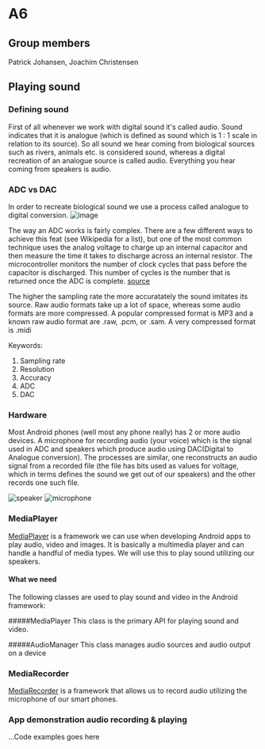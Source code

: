 # A6
## Group members
Patrick Johansen, Joachim Christensen
## Playing sound

### Defining sound
First of all whenever we work with digital sound it's called audio. Sound indicates that it is analogue (which is defined as sound which is 1 : 1 scale in relation to its source). So all sound we hear coming from biological sources such as rivers, animals etc. is considered sound, whereas a digital recreation of an analogue source is called audio. Everything you hear coming from speakers is audio.

### ADC vs DAC
In order to recreate biological sound we use a process called analogue to digital conversion. 
![image](http://support.azimadli.com/vibman/_AIntroduction%20to%20Machine%20Vibration-52.png)

The way an ADC works is fairly complex. There are a few different ways to achieve this feat (see Wikipedia for a list), but one of the most common technique uses the analog voltage to charge up an internal capacitor and then measure the time it takes to discharge across an internal resistor. The microcontroller monitors the number of clock cycles that pass before the capacitor is discharged. This number of cycles is the number that is returned once the ADC is complete.
[source](https://learn.sparkfun.com/tutorials/analog-to-digital-conversion)

The higher the sampling rate the more accuratately the sound imitates its source. Raw audio formats take up a lot of space, whereas some audio formats are more compressed. A popular compressed format is MP3 and a known raw audio format are .raw, .pcm, or .sam. A very compressed format is .midi

Keywords:
1. Sampling rate
2. Resolution
3. Accuracy
4. ADC
5. DAC

### Hardware
Most Android phones (well most any phone really) has 2 or more audio devices. A microphone for recording audio (your voice) which is the signal used in ADC and speakers which produce audio using DAC(Digital to Analogue conversion). The processes are similar, one reconstructs an audio signal from a recorded file (the file has bits used as values for voltage, which in terms defines the sound we get out of our speakers) and the other records one such file. 

![speaker](https://images.duckduckgo.com/iu/?u=http%3A%2F%2Fwww.carmako.nl%2Fmedia%2Fcarmako%2Fcache%2F20%2F1d%2F201dd99b29e7ae8e4dc9fdadc3ad2bbd.jpg&f=1) 
![microphone](https://images.duckduckgo.com/iu/?u=http%3A%2F%2Fwww.myboyfriendgifts.com%2Fwp-content%2Fuploads%2F2015%2F01%2FIK-Multimedia-iRig-Mic-Cast-podcasting-mic-for-smartphones-and-tablets-0-1.jpg&f=1)

### MediaPlayer

[MediaPlayer](https://developer.android.com/guide/topics/media/mediaplayer.html) is a framework we can use when developing Android apps to play audio, video and images. It is basically a multimedia player and can handle a handful of media types. 
We will use this to play sound utilizing our speakers.

#### What we need
The following classes are used to play sound and video in the Android framework:

#####MediaPlayer
This class is the primary API for playing sound and video.

#####AudioManager
This class manages audio sources and audio output on a device

### MediaRecorder

[MediaRecorder](https://developer.android.com/guide/topics/media/mediarecorder.html) is a framework that allows us to record audio utilizing the microphone of our smart phones. 

### App demonstration audio recording & playing

...Code examples goes here
